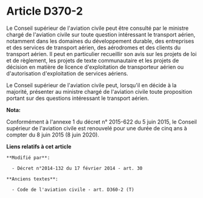 # Article D370-2

Le Conseil supérieur de l'aviation civile peut être consulté par le ministre chargé de l'aviation civile sur toute question
intéressant le transport aérien, notamment dans les domaines du développement durable, des entreprises et des services de
transport aérien, des aérodromes et des clients du transport aérien. Il peut en particulier recueillir son avis sur les
projets de loi et de règlement, les projets de texte communautaire et les projets de décision en matière de licence
d'exploitation de transporteur aérien ou d'autorisation d'exploitation de services aériens. 

Le Conseil supérieur de l'aviation civile peut, lorsqu'il en décide à la majorité, présenter au ministre chargé de l'aviation
civile toute proposition portant sur des questions intéressant le transport aérien.

**Nota:**

Conformément à l'annexe 1 du décret n° 2015-622 du 5 juin 2015, le Conseil supérieur de l'aviation civile est renouvelé pour
une durée de cinq ans à compter du 8 juin 2015 (8 juin 2020).

**Liens relatifs à cet article**

	**Modifié par**:

	  - Décret n°2014-132 du 17 février 2014 - art. 30

	**Anciens textes**:

	  - Code de l'aviation civile - art. D360-2 (T)

